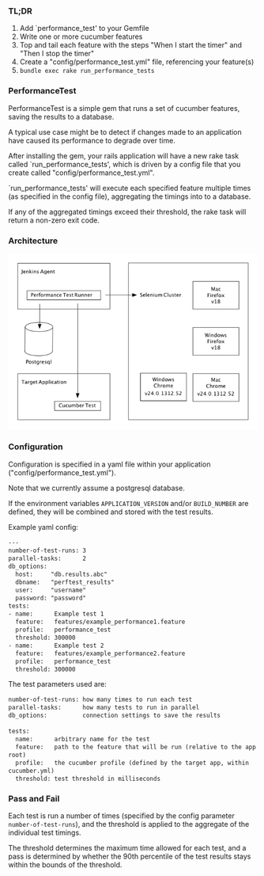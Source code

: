 ### TL;DR

1. Add `performance_test' to your Gemfile
2. Write one or more cucumber features
3. Top and tail each feature with the steps "When I start the timer" and "Then I stop the timer"
4. Create a "config/performance_test.yml" file, referencing your feature(s)
5. `bundle exec rake run_performance_tests`


### PerformanceTest

PerformanceTest is a simple gem that runs a set of cucumber features, saving the results to a database.

 A typical use case might be to detect if changes made to an application have caused its performance to degrade over time.

After installing the gem, your rails application will have a new rake task called `run_performance_tests', which is driven by a config file that you create called "config/performance_test.yml".

`run_performance_tests' will execute each specified feature multiple times (as specified in the config file), aggregating the timings into to a database.

If any of the aggregated timings exceed their threshold, the rake task will return a non-zero exit code.


### Architecture

![all architects are frustrated artists](https://github.com/lonelyplanet/performance_test/blob/master/PerformanceTestGem.png)

### Configuration

Configuration is specified in a yaml file within your application ("config/performance_test.yml").

Note that we currently assume a postgresql database.

If the environment variables `APPLICATION_VERSION` and/or `BUILD_NUMBER` are defined, they will be combined and stored with the test results.

Example yaml config:

```
---
number-of-test-runs: 3
parallel-tasks:      2
db_options:
  host:     "db.results.abc"
  dbname:   "perftest_results"
  user:     "username"
  password: "password"
tests:
- name:      Example test 1
  feature:   features/example_performance1.feature
  profile:   performance_test
  threshold: 300000
- name:      Example test 2
  feature:   features/example_performance2.feature
  profile:   performance_test
  threshold: 300000
```

The test parameters used are:
```
number-of-test-runs: how many times to run each test
parallel-tasks:      how many tests to run in parallel
db_options:          connection settings to save the results

tests:
  name:      arbitrary name for the test
  feature:   path to the feature that will be run (relative to the app root)
  profile:   the cucumber profile (defined by the target app, within cucumber.yml)
  threshold: test threshold in milliseconds
```


### Pass and Fail

Each test is run a number of times (specified by the config parameter `number-of-test-runs`), and the threshold is applied to the aggregate of the individual test timings.

The threshold determines the maximum time allowed for each test, and a pass is determined by whether the 90th percentile of the test results stays within the bounds of the threshold.

